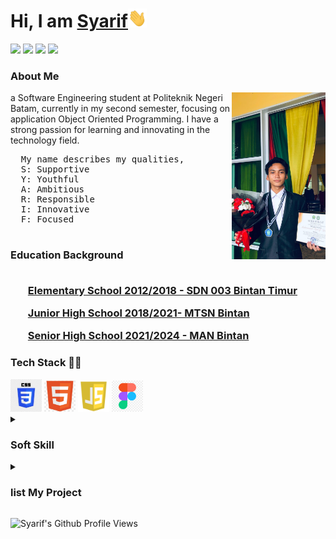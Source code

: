 

<h1>Hi, I am <a href="https://github.com/syarif271">Syarif</a><img src="https://raw.githubusercontent.com/ABSphreak/ABSphreak/master/gifs/Hi.gif" width="30px" height="30px"></h1>

<a href="https://www.linkedin.com/in/muhammad-syarif-4a290a357?utm_source=share&utm_campaign=share_via&utm_content=profile&utm_medium=android_app"><img src="https://github.com/ashutosh1919/ashutosh1919/blob/master/logos/linkedin.png" width="40" /></a>
<a href="https://github.com/ashutosh1919"><img src="https://github.com/ashutosh1919/ashutosh1919/blob/master/logos/github-logo.png" width="40" /></a>
<a href="mailto:mhdsyarif133@gmail.com"><img src="https://github.com/ashutosh1919/ashutosh1919/blob/master/logos/google-plus.png" width="40" /></a>
<a href="https://www.instagram.com/m_syriff"><img src="https://github.com/ashutosh1919/ashutosh1919/blob/master/logos/instagram.png" width="40" /></a>

<h3>About Me</h3>
<img align='right' src="https://github.com/syarif271/syarif-portfolio/blob/main/syarif%20photo.jpg" width="150" />
<p> a Software Engineering student at Politeknik Negeri Batam, currently in my second semester, focusing on application Object Oriented Programming. I have a strong passion for learning and innovating in the technology field.</p>
<pre>
  My name describes my qualities,
  S: Supportive
  Y: Youthful
  A: Ambitious 
  R: Responsible
  I: Innovative 
  F: Focused
  </pre>

<h3>Education Background
<br>
<br>
<ul>
  <p><a href="https://www.instagram.com/m_syriff">Elementary School 2012/2018 - SDN 003 Bintan Timur</a></p>
  <p><a href="https://maps.app.goo.gl/Q1s2RWFvNbF9mqBa7">Junior High School 2018/2021- MTSN Bintan</a></p>
  <p><a href="https://maps.app.goo.gl/CqNevsTtXksok7UP9">Senior High School 2021/2024 - MAN Bintan</a></p>
</ul></h3>

<h3>Tech Stack 👨‍💻</h3>
<img src="/img/css.jpg" width="50">
<img src="/img/html logo.png" width="50">
<img src="/img/javas.png" width="50">
<img src="/img/figma.png" width="50">


<details> <summary><h3>Soft Skill</h3></summary>
<p>Teamwork </p>
<p>Problem Solving </p>
<p>Leadership </p>
<p>Creativity </p>
<p>Emphaty </p>
<p>Adaptability </p>
</details> 

<details> <summary><h3>list My Project</h3></summary>
</details> 


![Syarif's Github Profile Views](https://komarev.com/ghpvc/?username=syarif271&color=blueviolet)  
